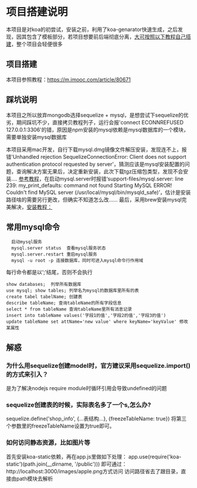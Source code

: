 # 项目搭建说明

本项目是对koa的初尝试，安装之前，利用了koa-genarator快速生成，之后发现，因其包含了模板部分，若项目想要前后端彻底分离，[大可按照以下教程自己搭建](https://juejin.im/post/5bad9b1af265da0ae80120fe)，整个项目会轻便很多

## 项目搭建

本项目参照教程：https://m.imooc.com/article/80671

## 踩坑说明

本项目之所以放弃mongodb选择sequelize + mysql，是想尝试下sequelize的优劣，期间踩坑不少，直接拷贝教程列子，运行会报'connect ECONNREFUSED 127.0.0.1:3306'的错，原因是npm安装的mysql依赖是mysql数据库的一个模块，需要单独安装mysql数据库

本项目采用mac开发，自行下载mysql.dmg镜像文件解压安装，发现连不上，报错'Unhandled rejection SequelizeConnectionError: Client does not support authentication protocol requested by server'，猜测应该是mysql安装配置的问题，查询解决方案无果后，决定重新安装，此次下载tgz压缩包类型，发现不会安装.... [参考教程](https://blog.csdn.net/cin_ie/article/details/70257099)，在启动mysql.server时报错‘support-files/mysql.server: line 239: my_print_defaults: command not found
Starting MySQL
 ERROR! Couldn't find MySQL server (/usr/local/mysql/bin/mysqld_safe)’，估计是安装路径啥的需要另行更改，但确实不知道怎么改……
 最后，采用brew安装mysql完美解决，[安装教程：](https://blog.csdn.net/w605283073/article/details/80417866)

 ## 常用mysql命令
```
  启动mysql服务
  mysql.server status  查看mysql服务状态
  mysql.server.restart 重启mysql服务
  mysql -u root -p 连接数据库，同时可进入mysql命令行作用域
  ```

  每行命令都是以‘;’结尾，否则不会执行
  ```
  show databases;  列举所有数据库
  use mysql; show tables; 列举名为mysql的数据库里所有的表
  create tabel tabelName; 创建表
  describe tableName; 查询tableName的所有字段信息
  select * from tableName 查询tableName里所有消息记录
  insert into tableName values('字段1的值','字段2的值','字段3的值')
  update tableName set attName='new value' where keyName='keyValue' 修改某属性
  ```
  

 ## 解惑

 ### 为什么用sequelize创建model时，官方建议采用sequelize.import()的方式来引入？

 是为了解决nodejs require module时循环引用会导致undefined的问题

 ### sequelize创建表的时候，实际表名多了一个s,怎么办?

 sequelize.define('shop_info', {...表结构...}, {freezeTableName: true}) 将第三个参数里的freezeTableName设置为true即可。

 ### 如何访问静态资源，比如图片等

首先安装koa-static依赖，再在app.js里做如下处理：
 app.use(require('koa-static')(path.join(__dirname, '/public')))
 即可通过：http://localhost:3000/images/apple.png方式访问
 访问路径省去了跟目录，直接由path模块去解析